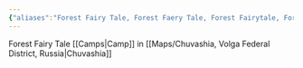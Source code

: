 ```yaml
---
{"aliases":"Forest Fairy Tale, Forest Faery Tale, Forest Fairytale, Forest Faerytale","locations":"Chuvashia","tag":"camp, camp-location","date":null,"dg-home":false,"dg-publish":true,"dg-pass-frontmatter":true,"permalink":"/camp-forest-fairy-tale/","dgHomeLink":true,"dgPassFrontmatter":true}
---
```


 Forest Fairy Tale [[Camps|Camp]] in [[Maps/Chuvashia, Volga Federal District, Russia|Chuvashia]]